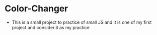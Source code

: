 # Color-Changer
- This is a small project to practice of small JS and it is one of my first project and consider it as my practice
